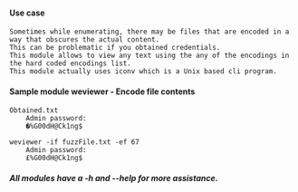 #### Use case ####
    Sometimes while enumerating, there may be files that are encoded in a
    way that obscures the actual content.
    This can be problematic if you obtained credentials.
    This module allows to view any text using the any of the encodings in
    the hard coded encodings list.
    This module actually uses iconv which is a Unix based cli program.

#### Sample module weviewer - Encode file contents ####
    Obtained.txt
        Admin password:
        �%G00dH@Ck1ng$

    weviewer -if fuzzFile.txt -ef 67
        Admin password:
        £%G00dH@Ck1ng$

##### _All modules have a -h and --help for more assistance._ #####